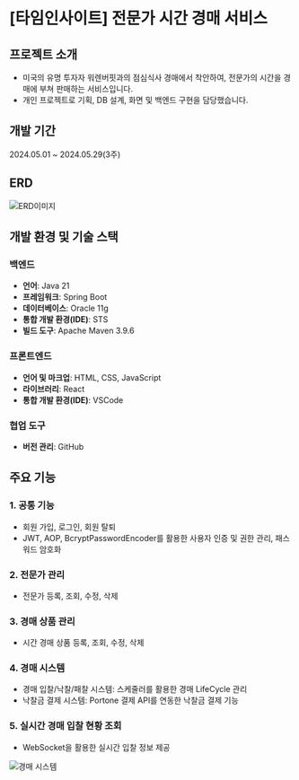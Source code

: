 # [타임인사이트] 전문가 시간 경매 서비스
## 프로젝트 소개
- 미국의 유명 투자자 워렌버핏과의 점심식사 경매에서 착안하여, 전문가의 시간을 경매에 부쳐 판매하는 서비스입니다.
- 개인 프로젝트로 기획, DB 설계, 화면 및 백엔드 구현을 담당했습니다.

## 개발 기간
2024.05.01 ~ 2024.05.29(3주)

## ERD
![ERD이미지](https://github.com/sprintkim/TimeInsight/blob/6901ef1bf51769592d54e5e7ac8a6711724b472e/Timeinsight_erd.png)

## 개발 환경 및 기술 스택
### 백엔드
- **언어**: Java 21
- **프레임워크**: Spring Boot
- **데이터베이스**: Oracle 11g
- **통합 개발 환경(IDE)**: STS
- **빌드 도구**: Apache Maven 3.9.6

### 프론트엔드
- **언어 및 마크업**: HTML, CSS, JavaScript
- **라이브러리**: React
- **통합 개발 환경(IDE)**: VSCode

### 협업 도구
- **버전 관리**: GitHub

## 주요 기능
### 1. 공통 기능
  - 회원 가입, 로그인, 회원 탈퇴
  - JWT, AOP, BcryptPasswordEncoder를 활용한 사용자 인증 및 권한 관리, 패스워드 암호화

### 2. 전문가 관리
  - 전문가 등록, 조회, 수정, 삭제
  
### 3. 경매 상품 관리
  - 시간 경매 상품 등록, 조회, 수정, 삭제

### 4. 경매 시스템
  - 경매 입찰/낙찰/패찰 시스템: 스케줄러를 활용한 경매 LifeCycle 관리
  - 낙찰금 결제 시스템: Portone 결제 API를 연동한 낙찰금 결제 기능

### 5. 실시간 경매 입찰 현황 조회
  - WebSocket을 활용한 실시간 입찰 정보 제공

![경매 시스템](https://github.com/sprintkim/TimeInsight/blob/11173c7cf151cdec984fa954e51a807878bc478f/%EA%B2%BD%EB%A7%A4%20%ED%94%84%EB%A1%9C%EC%84%B8%EC%8A%A4.png)
